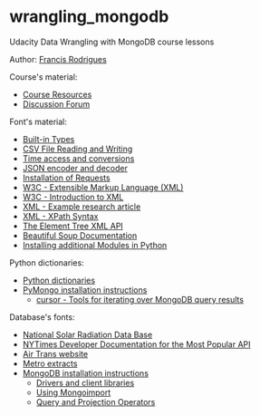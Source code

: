 # wrangling_mongodb #

Udacity Data Wrangling with MongoDB course lessons

Author: [Francis Rodrigues](https://github.com/francisrod01)

Course's material:

* [Course Resources](https://www.udacity.com/wiki/ud032#course-resources)
* [Discussion Forum](https://discussions.udacity.com/c/standalone-courses/data-wrangling-with-mongodb)

Font's material:

* [Built-in Types](https://docs.python.org/3/library/stdtypes.html)
* [CSV File Reading and Writing](https://docs.python.org/3/library/csv.html)
* [Time access and conversions](https://docs.python.org/3/library/time.html)
* [JSON encoder and decoder](https://docs.python.org/3/library/json.html)
* [Installation of Requests](http://requests.readthedocs.io/en/latest/user/install/#install)
* [W3C - Extensible Markup Language (XML)](https://www.w3.org/TR/xml/#sec-origin-goals)
* [W3C - Introduction to XML](https://www.w3schools.com/xml/xml_whatis.asp)
* [XML - Example research article](https://d17h27t6h515a5.cloudfront.net/topher/2017/March/58be1c65_exampleresearcharticle/exampleresearcharticle.xml)
* [XML - XPath Syntax](https://www.w3schools.com/xml/xpath_syntax.asp)
* [The Element Tree XML API](https://docs.python.org/3/library/xml.etree.elementtree.html#module-xml.etree.ElementTree)
* [Beautiful Soup Documentation](https://www.crummy.com/software/BeautifulSoup/bs4/doc/)
* [Installing additional Modules in Python](https://www.udacity.com/wiki/ud032#installing-additional-modules-in-python)


Python dictionaries:
* [Python dictionaries](https://docs.python.org/2/tutorial/datastructures.html#dictionaries)
* [PyMongo installation instructions](http://api.mongodb.org/python/current/installation.html)
    + [cursor - Tools for iterating over MongoDB query results](http://api.mongodb.com/python/current/api/pymongo/cursor.html)

Database's fonts:
* [National Solar Radiation Data Base](http://rredc.nrel.gov/solar/old_data/nsrdb/1991-2005/tmy3/by_USAFN.html)
* [NYTimes Developer Documentation for the Most Popular API](http://developer.nytimes.com/)
* [Air Trans website](https://www.transtats.bts.gov/Data_Elements.aspx?Data=2)
* [Metro extracts](https://mapzen.com/data/metro-extracts/)
* [MongoDB installation instructions](http://docs.mongodb.org/manual/installation/)
    + [Drivers and client libraries](http://docs.mongodb.org/manual/applications/drivers/)
    + [Using Mongoimport](http://docs.mongodb.org/manual/reference/program/mongoimport/)
    + [Query and Projection Operators](https://docs.mongodb.com/manual/reference/operator/query/)
